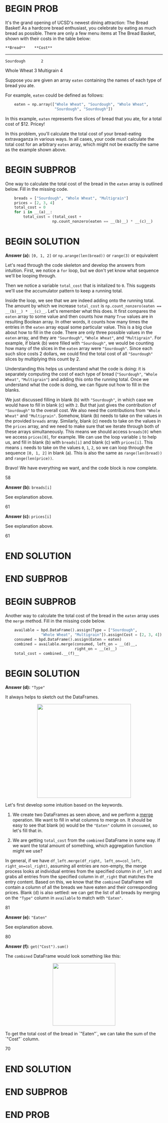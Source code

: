# BEGIN PROB

It's the grand opening of UCSD's newest dining attraction: The Bread
Basket! As a hardcore bread enthusiast, you celebrate by eating as much
bread as possible. There are only a few menu items at The Bread Basket,
shown with their costs in the table below:

    **Bread**    **Cost**
  ------------- ----------
    Sourdough       2
   Whole Wheat      3
   Multigrain       4

Suppose you are given an array `eaten` containing the names of each type
of bread you ate.

For example, `eaten` could be defined as follows:

```py
    eaten = np.array(["Whole Wheat", "Sourdough", "Whole Wheat", 
                      "Sourdough", "Sourdough"])
```

In this example, `eaten` represents five slices of bread that you ate,
for a total cost of $\$12$. Pricey!

In this problem, you'll calculate the total cost of your bread-eating
extravaganza in various ways. In all cases, your code must calculate the
total cost for an arbitrary `eaten` array, which might not be exactly
the same as the example shown above.

# BEGIN SUBPROB

One way to calculate the total cost of the bread in the `eaten`
array is outlined below. Fill in the missing code.

```py
    breads = ["Sourdough", "Whole Wheat", "Multigrain"]
    prices = [2, 3, 4]
    total_cost = 0
    for i in __(a)__:
        total_cost = (total_cost + 
                     np.count_nonzero(eaten == __(b)__) * __(c)__)
```

# BEGIN SOLUTION

**Answer (a):** `[0, 1, 2]` or `np.arange(len(bread))` or `range(3)` or equivalent

Let's read through the code skeleton and develop the answers from intuition. First, we notice a `for` loop, but we don't yet know what sequence we'll be looping through.

Then we notice a variable `total_cost` that is initalized to `0`. This suggests we'll use the accumulator pattern to keep a running total. 

Inside the loop, we see that we are indeed adding onto the running total. The amount by which we increase `total_cost` is `np.count_nonzero(eaten == __(b)__) * __(c)__`. Let's remember what this does. It first compares the `eaten` array to some value and then counts how many `True` values are in resulting Boolean array. In other words, it counts how many times the entries in the `eaten` array equal some particular value. This is a big clue about how to fill in the code. There are only three possible values in the `eaten` array, and they are `"Sourdough"`, `"Whole Wheat"`, and `"Multigrain"`. For example, if blank (b) were filled with `"Sourdough"`, we would be counting how many of the slices in the `eaten` array were `"Sourdough"`. Since each such slice costs 2 dollars, we could find the total cost of all `"Sourdough"` slices by multiplying this count by 2. 

Understanding this helps us understand what the code is doing: it is separately computing the cost of each type of bread (`"Sourdough"`, `"Whole Wheat"`, `"Multigrain"`) and adding this onto the running total. Once we understand what the code is doing, we can figure out how to fill in the blanks.

We just discussed filling in blank (b) with `"Sourdough"`, in which case we would have to fill in blank (c) with `2`. But that just gives the contribution of `"Sourdough"` to the overall cost. We also need the contributions from `"Whole Wheat"` and `"Multigrain"`. Somehow, blank (b) needs to take on the values in the provided `breads` array. Similarly, blank (c) needs to take on the values in the `prices` array, and we need to make sure that we iterate through both of these arrays simultaneously. This means we should access `breads[0]` when we access `prices[0]`, for example. We can use the loop variable `i` to help us, and fill in blank (b) with `breads[i]` and blank (c) with `prices[i]`. This means `i` needs to take on the values `0`, `1`, `2`, so we can loop through the sequence `[0, 1, 2]` in blank (a). This is also the same as `range(len(bread))` and `range(len(price))`. 

Bravo! We have everything we want, and the code block is now complete.

<average>58</average>

**Answer (b):** `breads[i]`

See explanation above.

<average>61</average>

**Answer (c):** `prices[i]`

See explanation above.

<average>61</average>

 
# END SOLUTION

# END SUBPROB

# BEGIN SUBPROB

Another way to calculate the total cost of the bread in the `eaten`
array uses the `merge` method. Fill in the missing code below.

```py
    available = bpd.DataFrame().assign(Type = ["Sourdough", 
                "Whole Wheat", "Multigrain"]).assign(Cost = [2, 3, 4])
    consumed = bpd.DataFrame().assign(Eaten = eaten)
    combined = available.merge(consumed, left_on = __(d)__, 
                               right_on = __(e)__)   
    total_cost = combined.__(f)__
```

# BEGIN SOLUTION

**Answer (d):** `"Type"`

It always helps to sketch out the DataFrames. 
<center><img src="../assets/images/wi25-midterm/q5-2.png" width=300></center>

Let's first develop some intuition based on the keywords.  

1. We create two DataFrames as seen above, and we perform a [merge](https://dsc-courses.github.io/bpd-reference/docs/documentation/building-organizing/df.merge()) operation. We want to fill in what columns to merge on. It should be easy to see that blank (e) would be the `"Eaten"` column in `consumed`, so let's fill that in.

2. We are getting `total_cost` from the `combined` DataFrame in some way. If we want the total amount of something, which aggregation function might we use? 

In general, if we have `df_left.merge(df_right, left_on=col_left, right_on=col_right)`, assuming all entries are non-empty, the merge process looks at individual entries from the specified column in `df_left` and grabs all entries from the specified column in `df_right` that matches the entry content. Based on this, we know that the `combined` DataFrame will contain a column of all the breads we have eaten and their corresponding prices. Blank (d) is also settled: we can get the list of all breads by merging on the `"Type"` column in `available` to match with `"Eaten"`. 

<average>81</average>

**Answer (e):** `"Eaten"`

See explanation above.

<average>80</average>

**Answer (f):** `get("Cost").sum()`

The `combined` DataFrame would look something like this:
<center><img src="../assets/images/wi25-midterm/q5-2-f.png" width=200></center>
<br>
To get the total cost of the bread in `"Eaten"`, we can take the sum of the `"Cost"` column.

<average>70</average>

# END SOLUTION

# END SUBPROB

# END PROB
